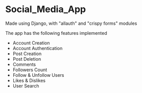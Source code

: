 # Social_Media_App
Made using Django, with "allauth" and "crispy forms" modules

The app has the following features implemented
- Account Creation
- Account Authentication
- Post Creation
- Post Deletion
- Comments
- Followers Count
- Follow & Unfollow Users
- Likes & Dislikes
- User Search
